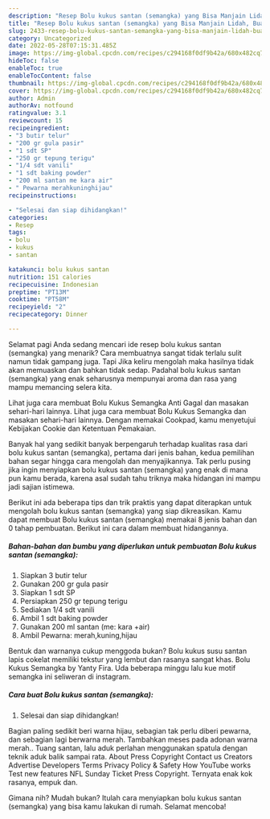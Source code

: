 ```yaml
---
description: "Resep Bolu kukus santan (semangka) yang Bisa Manjain Lidah, Buat Buka Puasa Enak Banget"
title: "Resep Bolu kukus santan (semangka) yang Bisa Manjain Lidah, Buat Buka Puasa Enak Banget"
slug: 2433-resep-bolu-kukus-santan-semangka-yang-bisa-manjain-lidah-buat-buka-puasa-enak-banget
category: Uncategorized
date: 2022-05-28T07:15:31.485Z
image: https://img-global.cpcdn.com/recipes/c294168f0df9b42a/680x482cq70/bolu-kukus-santan-semangka-foto-resep-utama.jpg
hideToc: false
enableToc: true
enableTocContent: false
thumbnail: https://img-global.cpcdn.com/recipes/c294168f0df9b42a/680x482cq70/bolu-kukus-santan-semangka-foto-resep-utama.jpg
cover: https://img-global.cpcdn.com/recipes/c294168f0df9b42a/680x482cq70/bolu-kukus-santan-semangka-foto-resep-utama.jpg
author: Admin
authorAv: notfound
ratingvalue: 3.1
reviewcount: 15
recipeingredient:
- "3 butir telur"
- "200 gr gula pasir"
- "1 sdt SP"
- "250 gr tepung terigu"
- "1/4 sdt vanili"
- "1 sdt baking powder"
- "200 ml santan me kara air"
- " Pewarna merahkuninghijau"
recipeinstructions:

- "Selesai dan siap dihidangkan!"
categories:
- Resep
tags:
- bolu
- kukus
- santan

katakunci: bolu kukus santan 
nutrition: 151 calories
recipecuisine: Indonesian
preptime: "PT13M"
cooktime: "PT58M"
recipeyield: "2"
recipecategory: Dinner

---
```



Selamat pagi Anda sedang mencari ide resep bolu kukus santan (semangka) yang menarik? Cara membuatnya sangat tidak terlalu sulit namun tidak gampang juga. Tapi Jika keliru mengolah maka hasilnya tidak akan memuaskan dan bahkan tidak sedap. Padahal bolu kukus santan (semangka) yang enak seharusnya mempunyai aroma dan rasa yang mampu memancing selera kita.


Lihat juga cara membuat Bolu Kukus Semangka Anti Gagal dan masakan sehari-hari lainnya. Lihat juga cara membuat Bolu Kukus Semangka dan masakan sehari-hari lainnya. Dengan memakai Cookpad, kamu menyetujui Kebijakan Cookie dan Ketentuan Pemakaian.

Banyak hal yang sedikit banyak berpengaruh terhadap kualitas rasa dari bolu kukus santan (semangka), pertama dari jenis bahan, kedua pemilihan bahan segar hingga cara mengolah dan menyajikannya. Tak perlu pusing jika ingin menyiapkan bolu kukus santan (semangka) yang enak di mana pun kamu berada, karena asal sudah tahu triknya maka hidangan ini mampu jadi sajian istimewa.


Berikut ini ada beberapa tips dan trik praktis yang dapat diterapkan untuk mengolah bolu kukus santan (semangka) yang siap dikreasikan. Kamu dapat membuat Bolu kukus santan (semangka) memakai 8 jenis bahan dan 0 tahap pembuatan. Berikut ini cara dalam membuat hidangannya.

<!--inarticleads1-->

##### Bahan-bahan dan bumbu yang diperlukan untuk pembuatan Bolu kukus santan (semangka):

1. Siapkan 3 butir telur
1. Gunakan 200 gr gula pasir
1. Siapkan 1 sdt SP
1. Persiapkan 250 gr tepung terigu
1. Sediakan 1/4 sdt vanili
1. Ambil 1 sdt baking powder
1. Gunakan 200 ml santan (me: kara +air)
1. Ambil  Pewarna: merah,kuning,hijau


Bentuk dan warnanya cukup menggoda bukan? Bolu kukus susu santan lapis cokelat memiliki tekstur yang lembut dan rasanya sangat khas. Bolu Kukus Semangka by Yanty Fira. Uda beberapa minggu lalu kue motif semangka ini seliweran di instagram. 

<!--inarticleads2-->

##### Cara buat Bolu kukus santan (semangka):


1. Selesai dan siap dihidangkan!

Bagian paling sedikit beri warna hijau, sebagian tak perlu diberi pewarna, dan sebagian lagi berwarna merah. Tambahkan meses pada adonan warna merah.. Tuang santan, lalu aduk perlahan menggunakan spatula dengan teknik aduk balik sampai rata. About Press Copyright Contact us Creators Advertise Developers Terms Privacy Policy &amp; Safety How YouTube works Test new features NFL Sunday Ticket Press Copyright. Ternyata enak kok rasanya, empuk dan. 

Gimana nih? Mudah bukan? Itulah cara menyiapkan bolu kukus santan (semangka) yang bisa kamu lakukan di rumah. Selamat mencoba!
